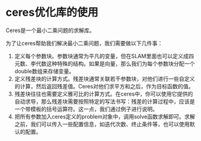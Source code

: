 # ceres优化库的使用

Ceres是一个最小二乘问题的求解库。

为了让ceres帮助我们解决最小二乘问题，我们需要做以下几件事：

1. 定义每个参数块。参数块通常为平凡的变量，但在SLAM里面也可以定义成四元数、李代数这种特殊的结构。如果是向量，那么我们为每个参数块分配一个double数组来存储变量。
2. 定义残差块的计算方式。残差块通常关联若干参数块，对他们进行一些自定义的计算，然后返回残差值。Ceres对他们求平方和之后，作为目标函数的值。
3. 残差块往往也需要定义雅可比的计算方式。在ceres中，你可以使用它提供的自动求导，那么残差块需要按照特定的写法书写：残差的计算过程中，应该是一个带模板的括号运算符。这一点，我们通过例子进行说明。
4. 把所有参数加入ceres定义的problem对象中，调用solve函数求解即可。求解之前，我们可以传入一些配置信息，如迭代次数、终止条件等，也可以使用默认的配置。

